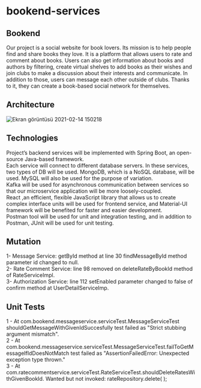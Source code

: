 # bookend-services
## Bookend
  Our project is a social website for book lovers. Its mission is to help people find and share
  books they love. It is a platform that allows users to rate and comment about books. Users can also get
  information about books and authors by filtering, create virtual shelves to add books as their wishes
  and join clubs to make a discussion about their interests and communicate. In addition to those, users 
  can message each other outside of clubs. Thanks to it, they can create a book-based social network for
  themselves. 
## Architecture
![Ekran görüntüsü 2021-02-14 150218](https://user-images.githubusercontent.com/37040918/107876215-b1805880-6ed5-11eb-80d9-ccd244238eb7.png)

## Technologies
  Project’s backend services will be implemented with Spring Boot, an open-source Java-based framework.<br />
  Each service will connect to different database servers. In these services, two types of DB will be used. MongoDB, which is a NoSQL database, will be used. MySQL will also be used for the purpose of variation. <br />
  Kafka will be used for asynchronous communication between services so that our microservice application will be more loosely-coupled. <br />
  React ,an efficient, flexible JavaScript library that allows us to create complex interface units will be used for frontend service, and Material-UI framework will be benefited for faster and easier development. <br />
  Postman tool will be used for unit and integration testing, and in addition to Postman, JUnit will be used for unit testing.<br />

## Mutation
  1- Message Service: getById method at line 30 findMessageById method parameter id changed to null.<br />
  2- Rate Comment Service: line 98 removed on deleteRateByBookId method of RateServiceImpl.<br />
  3- Authorization Service: line 112 setEnabled parameter changed to false of confirm method at UserDetailServiceImp.<br />

## Unit Tests

1 - At com.bookend.messageservice.serviceTest.MessageServiceTest shouldGetMessageWithGivenIdSuccesfully test failed as "Strict stubbing argument mismatch".<br />
2 - At com.bookend.messageservice.serviceTest.MessageServiceTest.failToGetMessageIfIdDoesNotMatch test failed as "AssertionFailedError: Unexpected exception type thrown."<br />
3 - At com.ratecommentservice.serviceTest.RateServiceTest.shouldDeleteRatesWithGivenBookId. Wanted but not invoked: rateRepository.delete( <any com.ratecommentservice.model.Rate>);<br />
